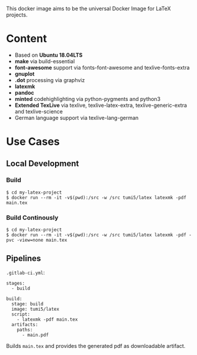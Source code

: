 This docker image aims to be the universal Docker Image for LaTeX projects.

# Content
* Based on **Ubuntu 18.04LTS**
* **make** via build-essential
* **font-awesome** support via fonts-font-awesome and texlive-fonts-extra
* **gnuplot**
* **.dot** processing via graphviz
* **latexmk**
* **pandoc**
* **minted** codehighlighting via python-pygments and python3
* **Extended TexLive** via texlive, texlive-latex-extra, texlive-generic-extra and texlive-science
* German language support via texlive-lang-german

# Use Cases

## Local Development

### Build
```
$ cd my-latex-project
$ docker run --rm -it -v$(pwd):/src -w /src tumi5/latex latexmk -pdf main.tex
```

### Build Continously
```
$ cd my-latex-project
$ docker run --rm -it -v$(pwd):/src -w /src tumi5/latex latexmk -pdf -pvc -view=none main.tex
```

## Pipelines
`.gitlab-ci.yml`:
```
stages:
  - build

build:
  stage: build
  image: tumi5/latex
  script:
    - latexmk -pdf main.tex
  artifacts:
    paths:
      - main.pdf
```
Builds `main.tex` and provides the generated pdf as downloadable artifact.
